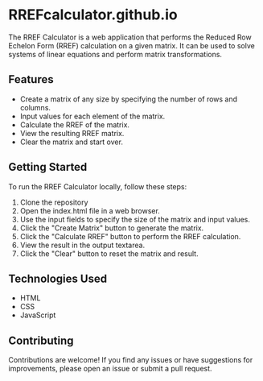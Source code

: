 # RREFcalculator.github.io

The RREF Calculator is a web application that performs the Reduced Row Echelon Form (RREF) calculation on a given matrix. It can be used to solve systems of linear equations and perform matrix transformations.

## Features

- Create a matrix of any size by specifying the number of rows and columns.
- Input values for each element of the matrix.
- Calculate the RREF of the matrix.
- View the resulting RREF matrix.
- Clear the matrix and start over.

## Getting Started

To run the RREF Calculator locally, follow these steps:

1. Clone the repository
2. Open the index.html file in a web browser.
3. Use the input fields to specify the size of the matrix and input values.
4. Click the "Create Matrix" button to generate the matrix.
5. Click the "Calculate RREF" button to perform the RREF calculation.
6. View the result in the output textarea.
7. Click the "Clear" button to reset the matrix and result.

## Technologies Used

- HTML
- CSS
- JavaScript



## Contributing

Contributions are welcome! If you find any issues or have suggestions for improvements, please open an issue or submit a pull request.


